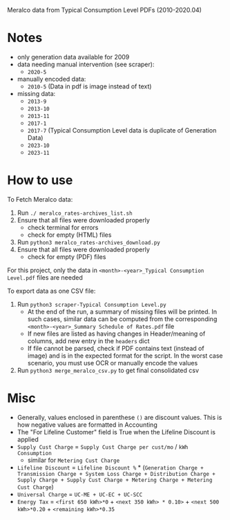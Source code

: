 Meralco data from Typical Consumption Level PDFs (2010-2020.04)

# Notes
- only generation data available for 2009
- data needing manual intervention (see scraper):
    - `2020-5`
- manually encoded data:
    - `2010-5` (Data in pdf is image instead of text)
- missing data:
    - `2013-9`
    - `2013-10`
    - `2013-11`
    - `2017-1`
    - `2017-7` (Typical Consumption Level data is duplicate of Generation Data)
    - `2023-10`
    - `2023-11`

# How to use
To Fetch Meralco data:
1. Run `./ meralco_rates-archives_list.sh`
2. Ensure that all files were downloaded properly
    - check terminal for errors
    - check for empty (HTML) files
3. Run `python3 meralco_rates-archives_download.py`
4. Ensure that all files were downloaded properly
    - check for empty (PDF) files

For this project, only the data in `<month>-<year>_Typical Consumption Level.pdf` files are needed

To export data as one CSV file:
1. Run `python3 scraper-Typical Consumption Level.py`
    - At the end of the run, a summary of missing files will be printed. In such cases, similar data can be computed from the corresponding `<month>-<year>_Summary Schedule of Rates.pdf` file
    - If new files are listed as having changes in Header/meaning of columns, add new entry in the `headers` dict
    - If file cannot be parsed, check if PDF contains text (instead of image) and is in the expected format for the script. In the worst case scenario, you must use OCR or manually encode the values
2. Run `python3 merge_meralco_csv.py` to get final consolidated csv

# Misc
- Generally, values enclosed in parenthese `()` are discount values. This is how negative values are formatted in Accounting
- The "For Lifeline Customer" field is True when the Lifeline Discount is applied
- `Supply Cust Charge` = `Supply Cust Charge per cust/mo` / `kWh Consumption`
    - similar for `Metering Cust Charge`
- `Lifeline Discount` = `Lifeline Discount %` * (`Generation Charge + Transmission Charge + System Loss Charge + Distribution Charge + Supply Charge + Supply Cust Charge + Metering Charge + Metering Cust Charge`)
- `Universal Charge` = `UC-ME + UC-EC + UC-SCC`
- `Energy Tax` = `<first 650 kWh>*0` + `<next 350 kWh> * 0.10>` + `<next 500 kWh>*0.20` + `<remaining kWh>*0.35`


